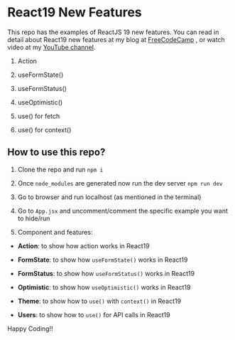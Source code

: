 # React19 New Features

This repo has the examples of ReactJS 19 new features. You can read in detail about React19 new features at my blog at [FreeCodeCamp](https://www.freecodecamp.org/news/new-react-19-features/) , or watch video at my [YouTube channel](https://youtu.be/kiDyHRgfwWU).

1. Action

2. useFormState()

3. useFormStatus()

4. useOptimistic()

5. use() for fetch

6. use() for context()

## How to use this repo?

1. Clone the repo and run `npm i` 

2. Once `node_modules` are generated now run the dev server `npm run dev`

3. Go to browser and run localhost (as mentioned in the terminal)

3. Go to `App.jsx` and uncomment/comment the specific example you want to hide/run 

4. Component and features:

- **Action**: to show how action works in React19

- **FormState**: to show how `useFormState()` works in React19

- **FormStatus**: to show how `useFormStatus()` works in React19

- **Optimistic**: to show how `useOptimistic()` works in React19

- **Theme**: to show how to `use()` with `context()`  in React19

- **Users**: to show how to `use()` for API calls in React19

Happy Coding!!